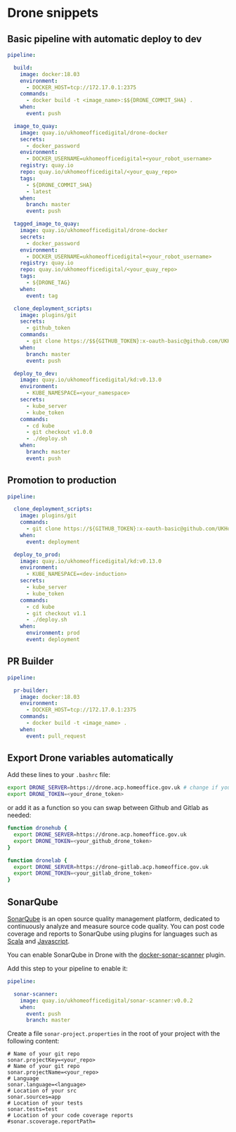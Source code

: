 # Drone snippets

## Basic pipeline with automatic deploy to dev

```yaml
pipeline:

  build:
    image: docker:18.03
    environment:
      - DOCKER_HOST=tcp://172.17.0.1:2375
    commands:
      - docker build -t <image_name>:$${DRONE_COMMIT_SHA} .
    when:
      event: push

  image_to_quay:
    image: quay.io/ukhomeofficedigital/drone-docker
    secrets:
      - docker_password
    environment:
      - DOCKER_USERNAME=ukhomeofficedigital+<your_robot_username>
    registry: quay.io
    repo: quay.io/ukhomeofficedigital/<your_quay_repo>
    tags:
      - ${DRONE_COMMIT_SHA}
      - latest
    when:
      branch: master
      event: push

  tagged_image_to_quay:
    image: quay.io/ukhomeofficedigital/drone-docker
    secrets:
      - docker_password
    environment:
      - DOCKER_USERNAME=ukhomeofficedigital+<your_robot_username>
    registry: quay.io
    repo: quay.io/ukhomeofficedigital/<your_quay_repo>
    tags:
      - ${DRONE_TAG}
    when:
      event: tag

  clone_deployment_scripts:
    image: plugins/git
    secrets:
      - github_token
    commands:
      - git clone https://$${GITHUB_TOKEN}:x-oauth-basic@github.com/UKHomeOffice/<your_repo_name>.git kube
    when:
      branch: master
      event: push

  deploy_to_dev:
    image: quay.io/ukhomeofficedigital/kd:v0.13.0
    environment:
      - KUBE_NAMESPACE=<your_namespace>
    secrets:
      - kube_server
      - kube_token
    commands:
      - cd kube
      - git checkout v1.0.0
      - ./deploy.sh
    when:
      branch: master
      event: push
```

## Promotion to production

```yaml
pipeline:

  clone_deployment_scripts:
    image: plugins/git
    commands:
      - git clone https://${GITHUB_TOKEN}:x-oauth-basic@github.com/UKHomeOffice/<your_repo_name>.git kube
    when:
      event: deployment

  deploy_to_prod:
    image: quay.io/ukhomeofficedigital/kd:v0.13.0
    environment:
      - KUBE_NAMESPACE=<dev-induction>
    secrets:
      - kube_server
      - kube_token
    commands:
      - cd kube
      - git checkout v1.1
      - ./deploy.sh
    when:
      environment: prod
      event: deployment
```

## PR Builder

```yaml
pipeline:

  pr-builder:
    image: docker:18.03
    environment:
      - DOCKER_HOST=tcp://172.17.0.1:2375
    commands:
      - docker build -t <image_name> .
    when:
      event: pull_request
```

## Export Drone variables automatically

Add these lines to your `.bashrc` file:

```bash
export DRONE_SERVER=https://drone.acp.homeoffice.gov.uk # change if you need it for gitlab
export DRONE_TOKEN=<your_drone_token>
```

or add it as a function so you can swap between Github and Gitlab as needed:

```bash
function dronehub {
  export DRONE_SERVER=https://drone.acp.homeoffice.gov.uk
  export DRONE_TOKEN=<your_github_drone_token>
}

function dronelab {
  export DRONE_SERVER=https://drone-gitlab.acp.homeoffice.gov.uk
  export DRONE_TOKEN=<your_gitlab_drone_token>
}
```

## SonarQube

[SonarQube](https://sonarqube.digital.homeoffice.gov.uk/) is an open source quality management platform, dedicated to continuously analyze and measure source code quality. You can post code coverage and reports to SonarQube using plugins for languages such as [Scala](https://github.com/Sagacify/sonar-scala) and [Javascript](https://github.com/skhatri/grunt-sonar-runner).

You can enable SonarQube in Drone with the [docker-sonar-scanner](https://github.com/UKHomeOffice/docker-sonar-scanner) plugin.

Add this step to your pipeline to enable it:

```yaml
pipeline:

  sonar-scanner:
    image: quay.io/ukhomeofficedigital/sonar-scanner:v0.0.2
    when:
      event: push
      branch: master
```

Create a file `sonar-project.properties` in the root of your project with the following content:

```
# Name of your git repo
sonar.projectKey=<your_repo>
# Name of your git repo
sonar.projectName=<your_repo>
# Language
sonar.language=<language>
# Location of your src
sonar.sources=app
# Location of your tests
sonar.tests=test
# Location of your code coverage reports
#sonar.scoverage.reportPath=
```
